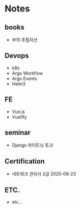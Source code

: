 # Notes

## books
- 부의 추월차선

## Devops
- k8s
- Argo Workflow
- Argo Events
- Helm3

## FE
- Vue.js
- Vuetify

## seminar
- Django 라이트닝 토크

## Certification
- 네트워크 관리사 2급 2020-08-23

## ETC.
- etc...